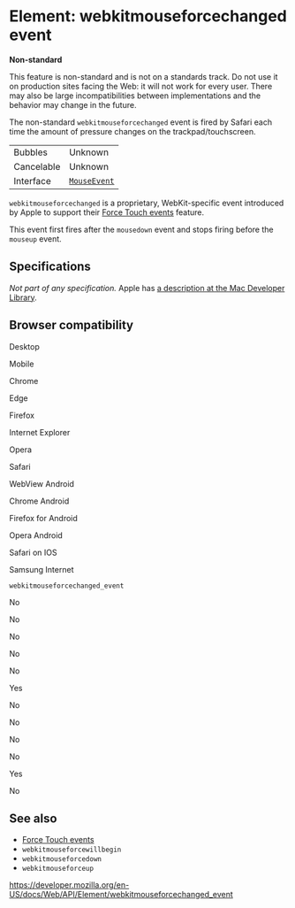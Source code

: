 Element: webkitmouseforcechanged event
======================================

**Non-standard**

This feature is non-standard and is not on a standards track. Do not use it on production sites facing the Web: it will not work for every user. There may also be large incompatibilities between implementations and the behavior may change in the future.

The non-standard `webkitmouseforcechanged` event is fired by Safari each time the amount of pressure changes on the trackpad/touchscreen.

<table><tbody><tr class="odd"><td>Bubbles</td><td>Unknown</td></tr><tr class="even"><td>Cancelable</td><td>Unknown</td></tr><tr class="odd"><td>Interface</td><td><a href="../mouseevent"><code>MouseEvent</code></a></td></tr></tbody></table>

`webkitmouseforcechanged` is a proprietary, WebKit-specific event introduced by Apple to support their [Force Touch events](../force_touch_events) feature.

This event first fires after the `mousedown` event and stops firing before the `mouseup` event.

Specifications
--------------

*Not part of any specification.* Apple has [a description at the Mac Developer Library](https://developer.apple.com/library/prerelease/mac/documentation/AppleApplications/Conceptual/SafariJSProgTopics/RespondingtoForceTouchEventsfromJavaScript.html).

Browser compatibility
---------------------

Desktop

Mobile

Chrome

Edge

Firefox

Internet Explorer

Opera

Safari

WebView Android

Chrome Android

Firefox for Android

Opera Android

Safari on IOS

Samsung Internet

`webkitmouseforcechanged_event`

No

No

No

No

No

Yes

No

No

No

No

Yes

No

See also
--------

-   [Force Touch events](../force_touch_events)
-   `webkitmouseforcewillbegin`
-   `webkitmouseforcedown`
-   `webkitmouseforceup`

<a href="https://developer.mozilla.org/en-US/docs/Web/API/Element/webkitmouseforcechanged_event" class="_attribution-link">https://developer.mozilla.org/en-US/docs/Web/API/Element/webkitmouseforcechanged_event</a>
